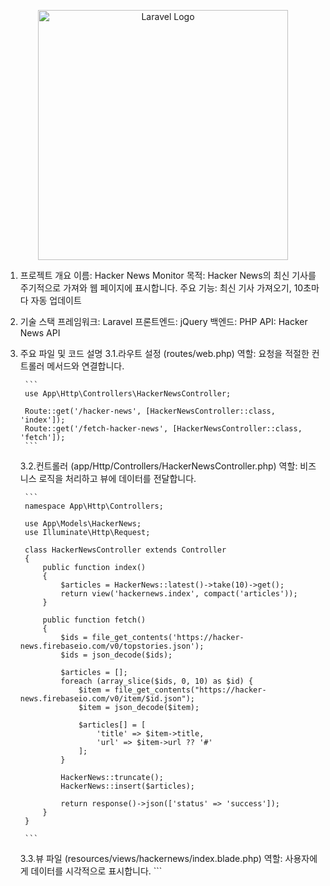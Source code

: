 <p align="center"><a href="https://laravel.com" target="_blank"><img src="https://raw.githubusercontent.com/laravel/art/master/logo-lockup/5%20SVG/2%20CMYK/1%20Full%20Color/laravel-logolockup-cmyk-red.svg" width="400" alt="Laravel Logo"></a></p>

1. 프로젝트 개요
	이름: Hacker News Monitor
	목적: Hacker News의 최신 기사를 주기적으로 가져와 웹 페이지에 표시합니다.
	주요 기능: 최신 기사 가져오기, 10초마다 자동 업데이트

2. 기술 스택
	프레임워크: Laravel
	프론트엔드: jQuery
	백엔드: PHP
	API: Hacker News API

3. 주요 파일 및 코드 설명
	3.1.라우트 설정 (routes/web.php)
		역할: 요청을 적절한 컨트롤러 메서드와 연결합니다.

		```
        use App\Http\Controllers\HackerNewsController;

		Route::get('/hacker-news', [HackerNewsController::class, 'index']);
		Route::get('/fetch-hacker-news', [HackerNewsController::class, 'fetch']);
        ```
    3.2.컨트롤러 (app/Http/Controllers/HackerNewsController.php)
		역할: 비즈니스 로직을 처리하고 뷰에 데이터를 전달합니다.

		```
        namespace App\Http\Controllers;

        use App\Models\HackerNews;
        use Illuminate\Http\Request;

        class HackerNewsController extends Controller
        {
            public function index()
            {
                $articles = HackerNews::latest()->take(10)->get();
                return view('hackernews.index', compact('articles'));
            }

            public function fetch()
            {
                $ids = file_get_contents('https://hacker-news.firebaseio.com/v0/topstories.json');
                $ids = json_decode($ids);

                $articles = [];
                foreach (array_slice($ids, 0, 10) as $id) {
                    $item = file_get_contents("https://hacker-news.firebaseio.com/v0/item/$id.json");
                    $item = json_decode($item);

                    $articles[] = [
                        'title' => $item->title,
                        'url' => $item->url ?? '#'
                    ];
                }

                HackerNews::truncate();
                HackerNews::insert($articles);

                return response()->json(['status' => 'success']);
            }
        }

        ```
    3.3.뷰 파일 (resources/views/hackernews/index.blade.php)
		역할: 사용자에게 데이터를 시각적으로 표시합니다.
        ```
        <!DOCTYPE html>
        <html>
        <head>
            <title>Hacker News Monitor</title>
            <meta name="csrf-token" content="{{ csrf_token() }}">
            <script src="https://code.jquery.com/jquery-3.6.0.min.js"></script>
            <script>
                $(document).ready(function() {
                    function fetchNews() {
                        $.ajax({
                            url: '/fetch-hacker-news',
                            method: 'GET',
                            success: function(response) {
                                if (response.status === 'success') {
                                    location.reload();
                                }
                            }
                        });
                    }

                    setInterval(fetchNews, 10000);
                });
            </script>
        </head>
        <body>
            <h1>Hacker News Monitor</h1>
            <ul>
                @foreach($articles as $article)
                    <li>
                        <a href="{{ $article->url }}" target="_blank">{{ $article->title }}</a>
                    </li>
                @endforeach
            </ul>
        </body>
        </html>
        ```
    3.4. 데이터베이스 마이그레이션 (database/migrations/2024_06_13_175357_create_hacker_news_table.php)
        역할: 데이터베이스 테이블을 생성합니다.
        ```
        use Illuminate\Database\Migrations\Migration;
        use Illuminate\Database\Schema\Blueprint;
        use Illuminate\Support\Facades\Schema;

        class CreateHackerNewsTable extends Migration
        {
            public function up()
            {
                Schema::create('hacker_news', function (Blueprint $table) {
                    $table->id();
                    $table->string('title');
                    $table->string('url')->nullable();
                    $table->timestamps();
                });
            }

            public function down()
            {
                Schema::dropIfExists('hacker_news');
            }
        }
        ```

4. 동작 원리
    사용자 요청: 사용자가 /hacker-news URL에 접근합니다.
    컨트롤러 액션: HackerNewsController의 index 메서드가 호출되어 최신 기사를 데이터베이스에서 가져와 뷰에 전달합니다.
    뷰 렌더링: resources/views/hackernews/index.blade.php 뷰 파일이 렌더링되어 사용자에게 표시됩니다.
    자동 업데이트: jQuery를 통해 10초마다 /fetch-hacker-news URL로 AJAX 요청을 보냅니다.
    데이터 갱신: HackerNewsController의 fetch 메서드가 호출되어 Hacker News API에서 최신 기사를 가져와 데이터베이스를 갱신합니다.
    페이지 리로드: AJAX 요청이 성공하면 페이지를 리로드하여 최신 기사를 표시합니다.

5. 시스템 구성 다이어그램 및 순서도
    +---------------------+       +---------------------+
    |   Web Browser       |       |    Hacker News API  |
    |---------------------|       |---------------------|
    | - index.blade.php   | <-->  | - Top Stories       |
    | - jQuery            |       | - Item Details      |
    +---------------------+       +---------------------+
            |
            V
    +---------------------+
    |  Laravel Backend    |
    |---------------------|
    | - Routes            |
    | - Controllers       |
    | - Models            |
    | - Views             |
    +---------------------+
            |
            V
    +---------------------+
    |   SQLite Database   |
    |---------------------|
    | - hacker_news table |
    +---------------------+



    [Start]
    |
    V
    [User accesses /hacker-news]
    |
    V
    [Controller fetches articles from DB]
    |
    V
    [Render view with articles]
    |
    V
    [jQuery setInterval 10s]
    |
    V
    [AJAX request to /fetch-hacker-news]
    |
    V
    [Fetch top stories from Hacker News API]
    |
    V
    [Update DB with new articles]
    |
    V
    [Reload page]
    |
    V
    [End]
